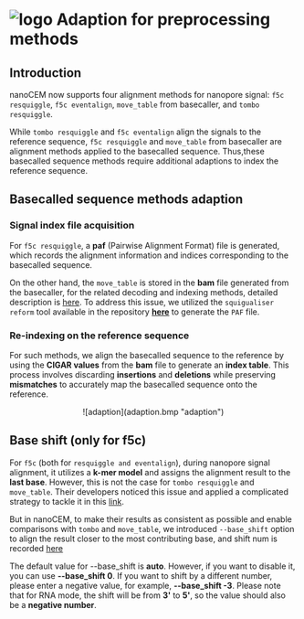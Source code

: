 # ![logo](logo_tiny.png "nanoCEM") Adaption for preprocessing methods

## Introduction
nanoCEM now supports four alignment methods for nanopore signal: `f5c resquiggle`, `f5c eventalign`, `move_table` from basecaller, and `tombo resquiggle`.

While `tombo resquiggle` and `f5c eventalign` align the signals to the reference sequence,
`f5c resquiggle` and `move_table` from basecaller are alignment methods applied to the basecalled sequence.
Thus,these basecalled sequence methods require additional adaptions to index the reference sequence.

## Basecalled sequence methods adaption

### Signal index file acquisition
For `f5c resquiggle`, a **paf** (Pairwise Alignment Format) file is generated, 
which records the alignment information and indices corresponding to the basecalled sequence. 

On the other hand, the `move_table` is stored in the **bam** file generated from the basecaller, 
for the related decoding and indexing methods, detailed description is [here](https://github.com/hiruna72/squigualiser/blob/main/docs/move_table.md).
To address this issue, we utilized the `squigualiser reform` tool available in the repository [**here**](https://github.com/hiruna72/squigualiser/blob/main/docs/reform.md)  to generate the `PAF` file.

### Re-indexing on the reference sequence
For such methods, we align the basecalled sequence to the reference by using the **CIGAR values** from the **bam** file to generate an **index table**. 
This process involves discarding **insertions** and **deletions** while preserving **mismatches** to accurately map the basecalled sequence onto the reference.

<center>![adaption](adaption.bmp "adaption") </center>

## Base shift (only for f5c)

For `f5c` (both for `resquiggle and eventalign`), during nanopore signal alignment, it utilizes a **k-mer model** and assigns the alignment result to the **last base**. However, this is not the case for `tombo resquiggle` and `move_table`.
Their developers noticed this issue and applied a complicated strategy to tackle it in this [link](https://github.com/hiruna72/squigualiser/blob/main/docs/base_shift_and_eventalignment.md).

But in nanoCEM, to make their results as consistent as possible and enable comparisons with `tombo` and `move_table`, 
we introduced `--base_shift` option to align the result closer to the most contributing base, and shift num is recorded [here](https://github.com/hiruna72/squigualiser/blob/main/docs/profiles.md)

The default value for --base_shift is **auto**. However, if you want to disable it, you can use **--base_shift 0**. If you want to shift by a different number, please enter a negative value, for example,
**--base_shift -3**. Please note that for RNA mode, the shift will be from **3'** to **5'**, so the value should also be a **negative number**.
